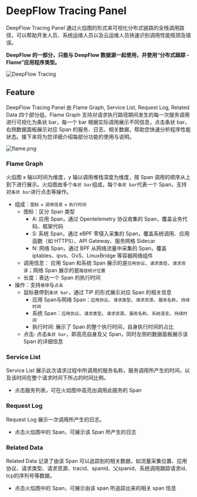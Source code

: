 # DeepFlow Tracing Panel

DeepFlow Tracing Panel 通过火焰图的形式来可视化分布式链路的全栈调用路径，可以帮助开发人员、系统运维人员以及云运维人员快速识别调用性能瓶颈及错误。

**DeepFlow 的一部分，只能与 DeepFlow 数据源一起使用，并使用“分布式跟踪 - Flame”应用程序类型。**

![DeepFlow Tracing](./src/img/screenshot.jpg)

## Feature

DeepFlow Tracing Panel 由 Flame Graph, Service List, Request Log, Related Data 四个部分组。Flame Graph 支持对请求执行路径期间发生的每一次服务调用进行可视化为条状 bar，每一个 bar 根据实际调用展示不同信息，点击条状 bar，右侧数据面板展示对应 Span 的服务、日志、相关数据，帮助您快速分析程序性能状态。接下来将为您详细介绍每部分功能的使用与说明。

![flame.png](https://yunshan-guangzhou.oss-cn-beijing.aliyuncs.com/pub/pic/20230407642f82b251c2e.png)

### Flame Graph

火焰图 x 轴以时间为维度，y 轴以调用堆栈深度为维度，按 Span 调用的顺序从上到下进行展示。火焰图由多个`条状 bar`组成，每个`条状 bar`代表一个 Span，支持对`条状 bar`进行点击等操作。

- 组成：`图标` + `调用信息` + `执行时间`
  - 图标：区分 Span 类型
    - A: 应用 Span，通过 Opentelemetry 协议收集的 Span，覆盖业务代码、框架代码
    - S: 系统 Span，通过 eBPF 零侵入采集的 Span，覆盖系统调用、应用函数（如 HTTPS）、API Gateway、服务网格 Sidecar
    - N: 网络 Span，通过 BPF 从网络流量中采集的 Span，覆盖 iptables、ipvs、OvS、LinuxBridge 等容器网络组件
  - 调用信息： 应用 Span 和系统 Span 展示的是`应用协议`、`请求类型`、`请求资源`；网络 Span 展示的是`路径统计位置`
  - 长度：表达一个 Span 的执行时间
- 操作：支持`悬停`与`点击`
  - 鼠标悬停到`条状 bar`，通过 TIP 的形式展示对应 Span 的相关信息
    - 应用 Span与网络 Span：`应用协议`、`请求类型`、`请求资源`、`服务名称`、`持续时间`
    - 系统 Span：`应用协议`、`请求类型`、`请求资源`、`服务名称`、`系统语言`、`持续时间`
    - 执行时间: 展示了 Span 的整个执行时间，自身执行时间的占比
  - 点击: 点击`条状 bar`，即高亮自身及父 Span，同时左侧的数据面板展示该 Span 的详细信息

### Service List

Service List 展示此次请求过程中所调用的服务名称，服务调用所产生的时间，以及该时间在整个请求时间下所占的时间比例。

- 点击服务列表，可在火焰图中高亮出调用此服务的 Span

### Request Log

Request Log 展示一次调用所产生的日志。

- 点击火焰图中的 Span，可展示该 Span 所产生的日志

### Related Data

Related Data 记录了由该 Span 可以追踪到的相关数据，如流量采集位置、应用协议、请求类型、请求资源、tracid、spanid、父spanid、系统调用跟踪请求id、tcp的序列号等数据。

- 点击火焰图中的 Span，可展示由该 span 所追踪出来的相关 span 信息
